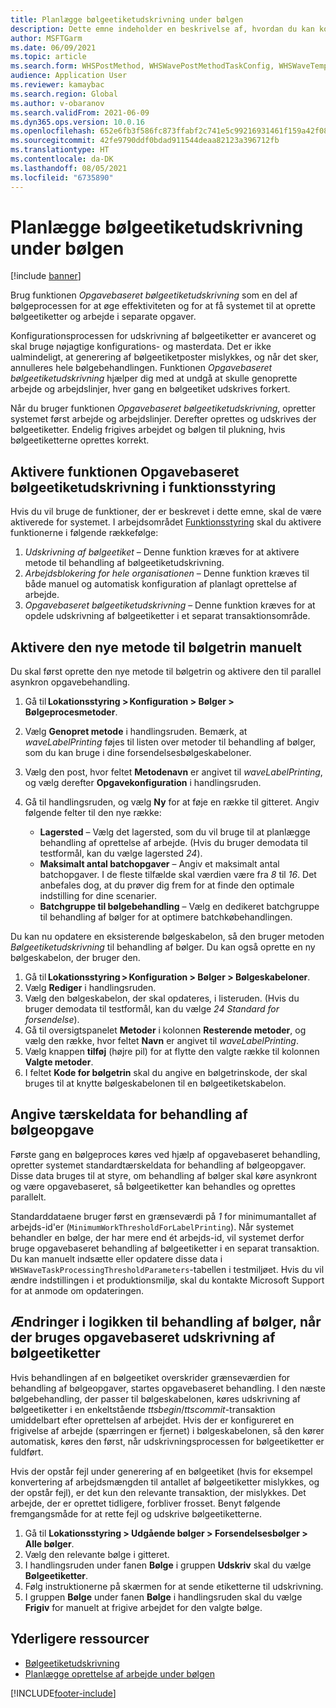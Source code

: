 ```yaml
---
title: Planlægge bølgeetiketudskrivning under bølgen
description: Dette emne indeholder en beskrivelse af, hvordan du kan konfigurere og bruge funktionerne til opgavebaseret bølgeetiketudskrivning.
author: MSFTGarm
ms.date: 06/09/2021
ms.topic: article
ms.search.form: WHSPostMethod, WHSWavePostMethodTaskConfig, WHSWaveTemplateTable, WHSParameters, WHSWaveTableListPage, WHSWorkTableListPage, WHSWorkTable, BatchJobEnhanced, WHSPlannedWorkOrder
audience: Application User
ms.reviewer: kamaybac
ms.search.region: Global
ms.author: v-obaranov
ms.search.validFrom: 2021-06-09
ms.dyn365.ops.version: 10.0.16
ms.openlocfilehash: 652e6fb3f586fc873ffabf2c741e5c99216931461f159a42f08f9922e756280f
ms.sourcegitcommit: 42fe9790ddf0bdad911544deaa82123a396712fb
ms.translationtype: HT
ms.contentlocale: da-DK
ms.lasthandoff: 08/05/2021
ms.locfileid: "6735890"
---
```

# <a name="schedule-wave-label-printing-during-wave"></a>Planlægge bølgeetiketudskrivning under bølgen

[!include [banner](../../includes/banner.md)]

Brug funktionen *Opgavebaseret bølgeetiketudskrivning* som en del af bølgeprocessen for at øge effektiviteten og for at få systemet til at oprette bølgeetiketter og arbejde i separate opgaver.

Konfigurationsprocessen for udskrivning af bølgeetiketter er avanceret og skal bruge nøjagtige konfigurations- og masterdata. Det er ikke ualmindeligt, at generering af bølgeetiketposter mislykkes, og når det sker, annulleres hele bølgebehandlingen. Funktionen *Opgavebaseret bølgeetiketudskrivning* hjælper dig med at undgå at skulle genoprette arbejde og arbejdslinjer, hver gang en bølgeetiket udskrives forkert.

Når du bruger funktionen *Opgavebaseret bølgeetiketudskrivning*, opretter systemet først arbejde og arbejdslinjer. Derefter oprettes og udskrives der bølgeetiketter. Endelig frigives arbejdet og bølgen til plukning, hvis bølgeetiketterne oprettes korrekt.

## <a name="turn-on-the-task-based-wave-label-printing-feature-in-feature-management"></a>Aktivere funktionen Opgavebaseret bølgeetiketudskrivning i funktionsstyring

Hvis du vil bruge de funktioner, der er beskrevet i dette emne, skal de være aktiverede for systemet. I arbejdsområdet [Funktionsstyring](../../fin-ops-core/fin-ops/get-started/feature-management/feature-management-overview.md) skal du aktivere funktionerne i følgende rækkefølge:

1. *Udskrivning af bølgeetiket* – Denne funktion kræves for at aktivere metode til behandling af bølgeetiketudskrivning.
1. *Arbejdsblokering for hele organisationen* – Denne funktion kræves til både manuel og automatisk konfiguration af planlagt oprettelse af arbejde.
1. *Opgavebaseret bølgeetiketudskrivning* – Denne funktion kræves for at opdele udskrivning af bølgeetiketter i et separat transaktionsområde.

## <a name="manually-enable-the-new-wave-step-method"></a>Aktivere den nye metode til bølgetrin manuelt

Du skal først oprette den nye metode til bølgetrin og aktivere den til parallel asynkron opgavebehandling.

1. Gå til **Lokationsstyring \> Konfiguration \> Bølger \> Bølgeprocesmetoder**.
1. Vælg **Genopret metode** i handlingsruden. Bemærk, at *waveLabelPrinting* føjes til listen over metoder til behandling af bølger, som du kan bruge i dine forsendelsesbølgeskabeloner.
1. Vælg den post, hvor feltet **Metodenavn** er angivet til *waveLabelPrinting*, og vælg derefter **Opgavekonfiguration** i handlingsruden.
1. Gå til handlingsruden, og vælg **Ny** for at føje en række til gitteret. Angiv følgende felter til den nye række:

    - **Lagersted** – Vælg det lagersted, som du vil bruge til at planlægge behandling af oprettelse af arbejde. (Hvis du bruger demodata til testformål, kan du vælge lagersted *24*).
    - **Maksimalt antal batchopgaver** – Angiv et maksimalt antal batchopgaver. I de fleste tilfælde skal værdien være fra *8* til *16*. Det anbefales dog, at du prøver dig frem for at finde den optimale indstilling for dine scenarier.
    - **Batchgruppe til bølgebehandling** – Vælg en dedikeret batchgruppe til behandling af bølger for at optimere batchkøbehandlingen.

Du kan nu opdatere en eksisterende bølgeskabelon, så den bruger metoden *Bølgeetiketudskrivning* til behandling af bølger. Du kan også oprette en ny bølgeskabelon, der bruger den.

1. Gå til **Lokationsstyring \> Konfiguration \> Bølger \> Bølgeskabeloner**.
1. Vælg **Rediger** i handlingsruden.
1. Vælg den bølgeskabelon, der skal opdateres, i listeruden. (Hvis du bruger demodata til testformål, kan du vælge *24 Standard for forsendelse*).
1. Gå til oversigtspanelet **Metoder** i kolonnen **Resterende metoder**, og vælg den række, hvor feltet **Navn** er angivet til *waveLabelPrinting*.
1. Vælg knappen **tilføj** (højre pil) for at flytte den valgte række til kolonnen **Valgte metoder**.
1. I feltet **Kode for bølgetrin** skal du angive en bølgetrinskode, der skal bruges til at knytte bølgeskabelonen til en bølgeetiketskabelon.

## <a name="set-wave-task-processing-threshold-data"></a>Angive tærskeldata for behandling af bølgeopgave

Første gang en bølgeproces køres ved hjælp af opgavebaseret behandling, opretter systemet standardtærskeldata for behandling af bølgeopgaver. Disse data bruges til at styre, om behandling af bølger skal køre asynkront og være opgavebaseret, så bølgeetiketter kan behandles og oprettes parallelt.

Standarddataene bruger først en grænseværdi på *1* for minimumantallet af arbejds-id'er (`MinimumWorkThresholdForLabelPrinting`). Når systemet behandler en bølge, der har mere end ét arbejds-id, vil systemet derfor bruge opgavebaseret behandling af bølgeetiketter i en separat transaktion. Du kan manuelt indsætte eller opdatere disse data i `WHSWaveTaskProcessingThresholdParameters`-tabellen i testmiljøet. Hvis du vil ændre indstillingen i et produktionsmiljø, skal du kontakte Microsoft Support for at anmode om opdateringen.

## <a name="changes-to-the-wave-processing-logic-when-task-based-wave-label-printing-is-used"></a>Ændringer i logikken til behandling af bølger, når der bruges opgavebaseret udskrivning af bølgeetiketter

Hvis behandlingen af en bølgeetiket overskrider grænseværdien for behandling af bølgeopgaver, startes opgavebaseret behandling. I den næste bølgebehandling, der passer til bølgeskabelonen, køres udskrivning af bølgeetiketter i en enkeltstående *ttsbegin*/*ttscommit*-transaktion umiddelbart efter oprettelsen af arbejdet. Hvis der er konfigureret en frigivelse af arbejde (spærringen er fjernet) i bølgeskabelonen, så den kører automatisk, køres den først, når udskrivningsprocessen for bølgeetiketter er fuldført.

Hvis der opstår fejl under generering af en bølgeetiket (hvis for eksempel konvertering af arbejdsmængden til antallet af bølgeetiketter mislykkes, og der opstår fejl), er det kun den relevante transaktion, der mislykkes. Det arbejde, der er oprettet tidligere, forbliver frosset. Benyt følgende fremgangsmåde for at rette fejl og udskrive bølgeetiketterne.

1. Gå til **Lokationsstyring \> Udgående bølger \> Forsendelsesbølger \> Alle bølger**.
1. Vælg den relevante bølge i gitteret.
1. I handlingsruden under fanen **Bølge** i gruppen **Udskriv** skal du vælge **Bølgeetiketter**.
1. Følg instruktionerne på skærmen for at sende etiketterne til udskrivning.
1. I gruppen **Bølge** under fanen **Bølge** i handlingsruden skal du vælge **Frigiv** for manuelt at frigive arbejdet for den valgte bølge.

## <a name="additional-resources"></a>Yderligere ressourcer

- [Bølgeetiketudskrivning](configure-wave-label-printing.md)
- [Planlægge oprettelse af arbejde under bølgen](configure-wave-schedule-work-creation.md)

[!INCLUDE[footer-include](../../includes/footer-banner.md)]
